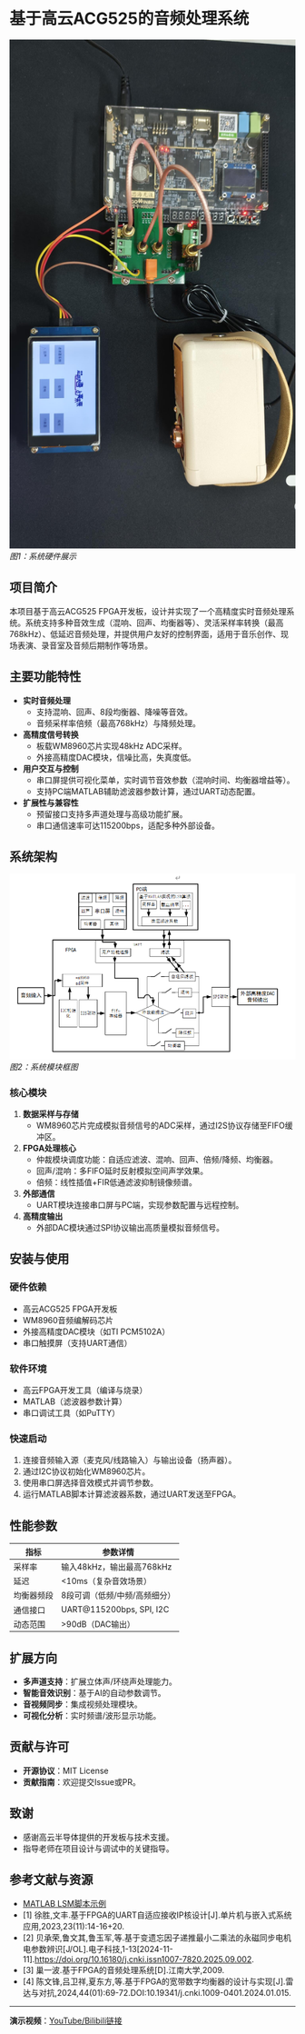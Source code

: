 # 基于高云ACG525的音频处理系统

![系统展示](media/硬件.jpg)  
*图1：系统硬件展示*

## 项目简介
本项目基于高云ACG525 FPGA开发板，设计并实现了一个高精度实时音频处理系统。系统支持多种音效生成（混响、回声、均衡器等）、灵活采样率转换（最高768kHz）、低延迟音频处理，并提供用户友好的控制界面，适用于音乐创作、现场表演、录音室及音频后期制作等场景。

## 主要功能特性
- **实时音频处理**  
  - 支持混响、回声、8段均衡器、降噪等音效。
  - 音频采样率倍频（最高768kHz）与降频处理。
- **高精度信号转换**  
  - 板载WM8960芯片实现48kHz ADC采样。
  - 外接高精度DAC模块，信噪比高，失真度低。
- **用户交互与控制**  
  - 串口屏提供可视化菜单，实时调节音效参数（混响时间、均衡器增益等）。
  - 支持PC端MATLAB辅助滤波器参数计算，通过UART动态配置。
- **扩展性与兼容性**  
  - 预留接口支持多声道处理与高级功能扩展。
  - 串口通信速率可达115200bps，适配多种外部设备。

## 系统架构
![系统框图](media/框图.png)  
*图2：系统模块框图*

### 核心模块
1. **数据采样与存储**  
   - WM8960芯片完成模拟音频信号的ADC采样，通过I2S协议存储至FIFO缓冲区。
2. **FPGA处理核心**  
   - 仲裁模块调度功能：自适应滤波、混响、回声、倍频/降频、均衡器。
   - 回声/混响：多FIFO延时反射模拟空间声学效果。
   - 倍频：线性插值+FIR低通滤波抑制镜像频谱。
3. **外部通信**  
   - UART模块连接串口屏与PC端，实现参数配置与远程控制。
4. **高精度输出**  
   - 外部DAC模块通过SPI协议输出高质量模拟音频信号。

## 安装与使用
### 硬件依赖
- 高云ACG525 FPGA开发板
- WM8960音频编解码芯片
- 外接高精度DAC模块（如TI PCM5102A）
- 串口触摸屏（支持UART通信）

### 软件环境
- 高云FPGA开发工具（编译与烧录）
- MATLAB（滤波器参数计算）
- 串口调试工具（如PuTTY）

### 快速启动
1. 连接音频输入源（麦克风/线路输入）与输出设备（扬声器）。
2. 通过I2C协议初始化WM8960芯片。
3. 使用串口屏选择音效模式并调节参数。
4. 运行MATLAB脚本计算滤波器系数，通过UART发送至FPGA。

## 性能参数
| 指标           | 参数详情                          |
|----------------|----------------------------------|
| 采样率         | 输入48kHz，输出最高768kHz        |
| 延迟           | <10ms（复杂音效场景）            |
| 均衡器频段     | 8段可调（低频/中频/高频细分）    |
| 通信接口       | UART@115200bps, SPI, I2C         |
| 动态范围       | >90dB（DAC输出）                 |

## 扩展方向
- **多声道支持**：扩展立体声/环绕声处理能力。
- **智能音效识别**：基于AI的自动参数调节。
- **音视频同步**：集成视频处理模块。
- **可视化分析**：实时频谱/波形显示功能。

## 贡献与许可
- **开源协议**：MIT License  
- **贡献指南**：欢迎提交Issue或PR。

## 致谢
- 感谢高云半导体提供的开发板与技术支援。
- 指导老师在项目设计与调试中的关键指导。

## 参考文献与资源
- [MATLAB LSM脚本示例](media/LSM算法.png)
- [1]	徐胜,文丰.基于FPGA的UART自适应接收IP核设计[J].单片机与嵌入式系统应用,2023,23(11):14-16+20.
- [2]	贝承荣,鲁文其,鲁玉军,等.基于变遗忘因子递推最小二乘法的永磁同步电机电参数辨识[J/OL].电子科技,1-13[2024-11-11].https://doi.org/10.16180/j.cnki.issn1007-7820.2025.09.002.
- [3]	巢一波.基于FPGA的音频处理系统[D].江南大学,2009.
- [4]	陈文锋,吕卫祥,夏东方,等.基于FPGA的宽带数字均衡器的设计与实现[J].雷达与对抗,2024,44(01):69-72.DOI:10.19341/j.cnki.1009-0401.2024.01.015.
---

**演示视频**：[YouTube/Bilibili链接](#)
